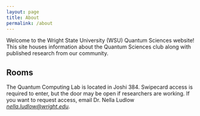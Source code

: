 ```yaml
---
layout: page
title: About
permalink: /about
---
```


Welcome to the Wright State University (WSU) Quantum Sciences website!<br/>
This site houses information about the Quantum Sciences club along with published research from our community.

## Rooms
The Quantum Computing Lab is located in Joshi 384. Swipecard access is required to enter, but the door may be open if researchers are working. If you want to request access, email Dr. Nella Ludlow *nella.ludlow@wright.edu*.
